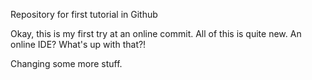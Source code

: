 
Repository for first tutorial in Github

Okay, this is my first try at an online commit. All of this is quite new. An online IDE? What's up with that?!

Changing some more stuff.
